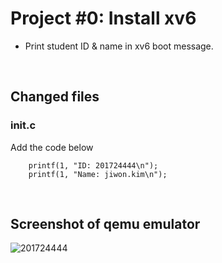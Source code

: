 # Project #0: Install xv6
- Print student ID & name in xv6 boot message.
<br/>    

## Changed files
### init.c    
Add the code below
```
    printf(1, "ID: 201724444\n");
    printf(1, "Name: jiwon.kim\n");
```
<br/>   

## Screenshot of qemu emulator  
![201724444](https://user-images.githubusercontent.com/42952244/81799478-5b4c4680-954c-11ea-8a1d-fd31398e36fd.JPG)  

